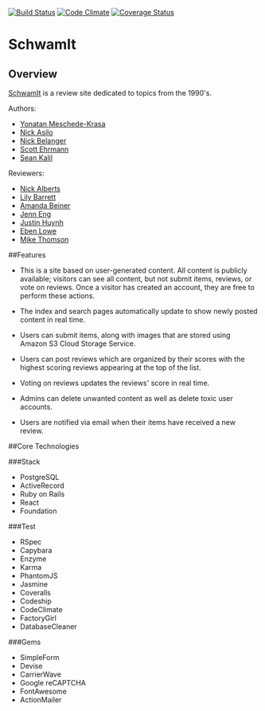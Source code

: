 [ ![Build Status](https://app.codeship.com/projects/05f88220-bf12-0134-b657-7a625a3fabd4/status?branch=master)](https://app.codeship.com/projects/196490)
[![Code Climate](https://codeclimate.com/github/sehrmann/SchwamIt/badges/gpa.svg)](https://codeclimate.com/github/sehrmann/SchwamIt)
[![Coverage Status](https://coveralls.io/repos/github/sehrmann/SchwamIt/badge.svg?branch=master)](https://coveralls.io/github/sehrmann/SchwamIt?branch=master)

# SchwamIt

## Overview

[SchwamIt](schwamit.herokuapp.com) is a review site dedicated to topics from the 1990's.

Authors:

* [Yonatan Meschede-Krasa](https://github.com/yonatanmk)
* [Nick Asilo](https://github.com/nasilo)
* [Nick Belanger](https://github.com/nh-belanger)
* [Scott Ehrmann](https://github.com/sehrmann)
* [Sean Kalil](https://github.com/kseans8)

Reviewers:

* [Nick Alberts](https://github.com/nwalberts)
* [Lily Barrett](https://github.com/lilybarrett)
* [Amanda Beiner](https://github.com/amandabeiner)
* [Jenn Eng](https://github.com/jennceng)
* [Justin Huynh](https://github.com/justinhuynh)
* [Eben Lowe](https://github.com/enthusiastick)
* [Mike Thomson](https://github.com/michaelgt04)

##Features

* This is a site based on user-generated content. All content is publicly available; visitors can see all content, but not submit items, reviews, or vote on reviews. Once a visitor has created an account, they are free to perform these actions.

* The index and search pages automatically update to show newly posted content in real time.

* Users can submit items, along with images that are stored using Amazon S3 Cloud Storage Service.

* Users can post reviews which are organized by their scores with the highest scoring reviews appearing at the top of the list.

* Voting on reviews updates the reviews' score in real time.

* Admins can delete unwanted content as well as delete toxic user accounts.

* Users are notified via email when their items have received a new review.

##Core Technologies

###Stack

* PostgreSQL
* ActiveRecord
* Ruby on Rails
* React
* Foundation

###Test

* RSpec
* Capybara
* Enzyme
* Karma
* PhantomJS
* Jasmine
* Coveralls
* Codeship
* CodeClimate
* FactoryGirl
* DatabaseCleaner

###Gems
* SimpleForm
* Devise
* CarrierWave
* Google reCAPTCHA
* FontAwesome
* ActionMailer
